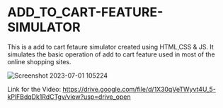 # ADD_TO_CART-FEATURE-SIMULATOR

This is a add to cart fetaure simulator created using HTML,CSS & JS.
It simulates the basic operation of add to cart feature used in most of the online shopping sites.

![Screenshot 2023-07-01 105224](https://github.com/Abhay2807/ADD_TO_CART-FEATURE-SIMULATOR/assets/76277587/7e4a6da2-9474-4050-88cc-f7d3f1b824e4)

Link for the Video: https://drive.google.com/file/d/1X30qVeTWyvt4U_5-kPlFBdqDk1RdCTgv/view?usp=drive_open



